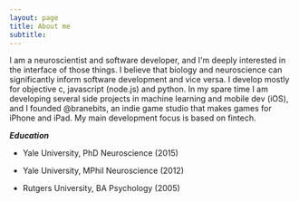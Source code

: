 ```yaml
---
layout: page
title: About me
subtitle: 
---
```


I am a neuroscientist and software developer, and I'm deeply interested in the interface of those things. I believe that biology and neuroscience can significantly inform software development and vice versa. I develop mostly for objective c, javascript (node.js) and python. In my spare time I am developing several side projects in machine learning and mobile dev (iOS), and I founded @branebits, an indie game studio that makes games for iPhone and iPad. My main development focus is based on fintech.

**_Education_**

- Yale University, PhD Neuroscience (2015)

- Yale University, MPhil Neuroscience (2012)

- Rutgers University, BA Psychology (2005)
